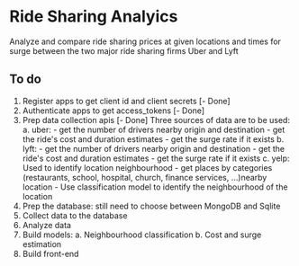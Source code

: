 # Ride Sharing Analyics

Analyze and compare ride sharing prices at given locations and times for surge between the two major ride sharing firms Uber and Lyft

## To do
1. Register apps to get client id and client secrets [- Done]
2. Authenticate apps to get access_tokens [- Done]
3. Prep data collection apis [- Done]
Three sources of data are to be used:
	a. uber: 
		- get the number of drivers nearby origin and destination
		- get the ride's cost and duration estimates 
		- get the surge rate if it exists
	b. lyft:
		- get the number of drivers nearby origin and destination
		- get the ride's cost and duration estimates 
		- get the surge rate if it exists
	c. yelp: Used to identify location neighbourhood
		- get places by categories (restaurants, school, hospital, church, finance services, ...)nearby location
		- Use classification model to identify the neighbourhood of the location
4. Prep the database: still need to choose between MongoDB and Sqlite
5. Collect data to the database
6. Analyze data
7. Build models:
	a. Neighbourhood classification
	b. Cost and surge estimation
8. Build front-end
